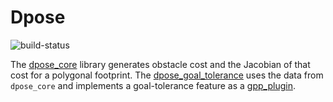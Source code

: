 # Dpose
![build-status](https://github.com/dorezyuk/dpose/workflows/Noetic%20CI/badge.svg)

The [dpose_core](dpose_core) library generates obstacle cost and the Jacobian of that cost for a polygonal footprint.
The [dpose_goal_tolerance](dpose_goal_tolerance) uses the data from `dpose_core` and implements a goal-tolerance feature as a [gpp_plugin](http://github.com/dorezyuk/gpp.git).
